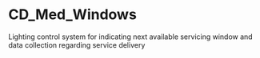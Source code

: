 # CD_Med_Windows
Lighting control system for indicating next available servicing window and data collection regarding service delivery
